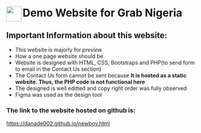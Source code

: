 
# <a href="url"><img src="https://danade002.github.io/img/logo.png" align="left" height="40"></a>Demo Website for Grab Nigeria

## Important Information about this website: 
- This website is majorly for _preview_
- How a one page website should be 
- Website is designed with HTML, CSS, Bootstraps and PHP(to send form to email in the Contact Us section)
- The Contact Us form cannot be sent because __It is hosted as a static website. Thus, the PHP code is not functional here__
- The designed is well editted and copy right order was fully observed
- Figma was used as the design tool

### The link to the website hosted on github is:
https://danade002.github.io/newboy.html
